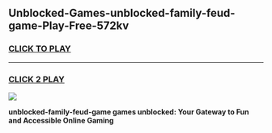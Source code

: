 
## Unblocked-Games-unblocked-family-feud-game-Play-Free-572kv
<h3>
<a href="https://premium76.site?title=unblocked-family-feud-game&ref=18A1">CLICK TO PLAY</a></h3>
<hr>

<h3>
<a href="https://premium76.site?title=unblocked-family-feud-game&ref=18A1">CLICK 2 PLAY</a>
  
</h3>

<a href="https://premium76.site?title=unblocked-family-feud-game&ref=18A1"><img src="https://clearcache.store/games.png"></a>


**unblocked-family-feud-game games unblocked: Your Gateway to Fun and Accessible Online Gaming**

